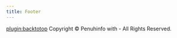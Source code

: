 ```yaml
---
title: Footer
---
```


[plugin:backtotop](//user/plugins/backtotop/templates/partials/backtotop.html.twig)
Copyright © <script>document.write(new Date().getFullYear())</script> Penuhinfo with <i class="fa fa-heart-o pulse" style="font-size: 15px; color: rgba(255, 0, 255, 0.89)"></i>- All Rights Reserved.

